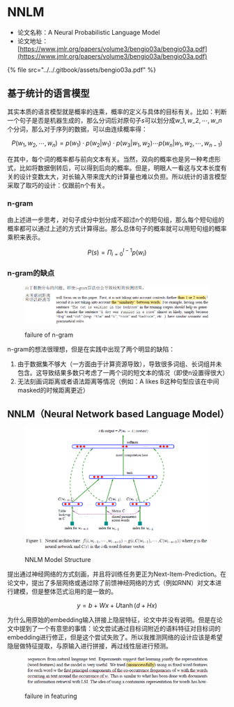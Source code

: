# NNLM

* 论文名称：A Neural Probabilistic Language Model
* 论文地址：[https://www.jmlr.org/papers/volume3/bengio03a/bengio03a.pdf](https://www.jmlr.org/papers/volume3/bengio03a/bengio03a.pdf)

{% file src="../../.gitbook/assets/bengio03a.pdf" %}

## 基于统计的语言模型

其实本质的语言模型就是概率的连乘，概率的定义与具体的目标有关。比如：判断一个句子是否是机器生成的，那么分词后对原句子$s$可以划分成$w\_1, w\_2, \cdots, w\_n$个分词，那么对于序列的数据，可以由连续概率得：

$$
P(w_1, w_2, \cdots, w_n) = p(w_1) \cdot p(w_2 | w_1) \cdot p(w_3|w_1,w_2) \cdots p(w_n| w_1, w_2, \cdots, w_{n-1})
$$

在其中，每个词的概率都与前向文本有关。当然，双向的概率也是另一种考虑形式，比如将数据倒转后，可以得到后向的概率。但是，明眼人一看这与文本长度有关的设计变数太大，对长输入带来庞大的计算量也难以负担。所以统计的语言模型采取了取巧的设计：仅跟前n个有关。

### n-gram

由上述进一步思考，对句子成分中划分成不超过n个的短句组，那么每个短句组的概率都可以通过上述的方式计算得出。那么总体句子的概率就可以用短句组的概率乘积来表示。

$$
P(s)=\Pi^{l-1}_{i=0}p(w_i)
$$

### n-gram的缺点

<figure><img src="../../.gitbook/assets/Image_20240124145436.png" alt=""><figcaption><p>failure of n-gram</p></figcaption></figure>

n-gram的想法很理想，但是在实践中出现了两个明显的缺陷：

1. 由于数据集不够大（一方面由于计算资源导致），导致很多词组、长词组并未包含。这导致结果多数只考虑了一两个词的短文本的情况（即使n设置得很大）
2. 无法刻画词距离或者语法距离等情况（例如：A likes B这种句型应该在中间masked的时候距离更近）

## NNLM（Neural Network based Language Model）

<figure><img src="../../.gitbook/assets/Image_20240124150247.png" alt=""><figcaption><p>NNLM Model Structure</p></figcaption></figure>

提出通过神经网络的方式刻画，并且将训练任务更正为Next-Item-Prediction。在论文中，提出了多层网络或通过除了前馈神经网络的方式（例如RNN）对文本进行建模，但是整体范式沿用的是一致的。

$$
y=b+Wx+U \tanh {(d+Hx)}
$$

为什么用原始的embedding输入拼接上隐层特征，论文中并没有说明。但是在论文中提到了一个有意思的事情：论文尝试通过目标词附近的语料特征对目标词的embedding进行修正，但是这个尝试失败了。所以我推测网络的设计应该是希望隐层做特征提取，与原输入进行拼接，再过线性层进行预测。

<figure><img src="../../.gitbook/assets/Image_20240124150810.png" alt=""><figcaption><p>failure in featuring</p></figcaption></figure>
